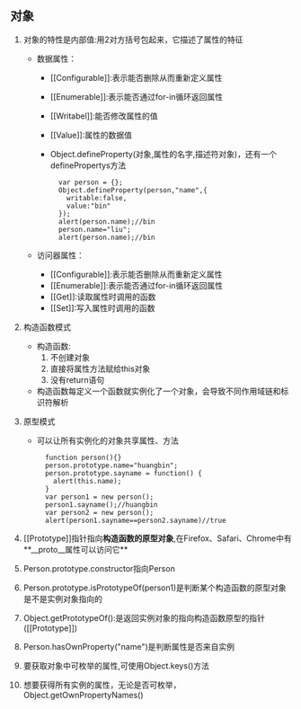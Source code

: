 ## 对象
1. 对象的特性是内部值:用2对方括号包起来，它描述了属性的特征
	
	- 数据属性：
		
	    - [[Configurable]]:表示能否删除从而重新定义属性
		- [[Enumerable]]:表示能否通过for-in循环返回属性
		- [[Writabel]]:能否修改属性的值
		- [[Value]]:属性的数据值
		- Object.defineProperty(对象,属性的名字,描述符对象)，还有一个definePropertys方法
		   
			    var person = {};
			    Object.defineProperty(person,"name",{
			      writable:false,
			      value:"bin"
			    });
			    alert(person.name);//bin
			    person.name="liu";
			    alert(person.name);//bin
	
	- 访问器属性：
		- [[Configurable]]:表示能否删除从而重新定义属性
		- [[Enumerable]]:表示能否通过for-in循环返回属性
		- [[Get]]:读取属性时调用的函数
		- [[Set]]:写入属性时调用的函数

2. 构造函数模式
	- 构造函数:
		1. 不创建对象
		2. 直接将属性方法赋给this对象
		3. 没有return语句
	- 构造函数每定义一个函数就实例化了一个对象，会导致不同作用域链和标识符解析

3. 原型模式
	- 可以让所有实例化的对象共享属性、方法

		    function person(){}
		    person.prototype.name="huangbin";
		    person.prototype.sayname = function() {
		      alert(this.name);
		    }
		    var person1 = new person();
		    person1.sayname();//huangbin
		    var person2 = new person();
		    alert(person1.sayname==person2.sayname)//true

4. [[Prototype]]指针指向**构造函数的原型对象**,在Firefox、Safari、Chrome中有**__proto__属性可以访问它**
5. Person.prototype.constructor指向Person

6. Person.prototype.isPrototypeOf(person1)是判断某个构造函数的原型对象是不是实例对象指向的
7. Object.getPrototypeOf():是返回实例对象的指向构造函数原型的指针([[Prototype]])

8. Person.hasOwnProperty("name")是判断属性是否来自实例
9. 要获取对象中可枚举的属性,可使用Object.keys()方法

10. 想要获得所有实例的属性，无论是否可枚举，Object.getOwnPropertyNames()
